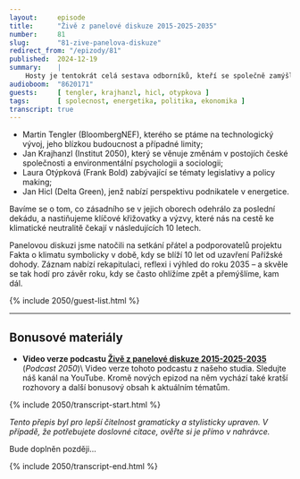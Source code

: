 ```yaml
---
layout:     episode
title:      "Živě z panelové diskuze 2015-2025-2035"
number:     81
slug:       "81-zive-panelova-diskuze"
redirect_from: "/epizody/81"
published:  2024-12-19
summary:    |
    Hosty je tentokrát celá sestava odborníků, kteří se společně zamýšlejí nad vývojem ochrany klimatu z pohledu několika důležitých oblastí.
audioboom:  "8620171"
guests:     [ tengler, krajhanzl, hicl, otypkova ]
tags:       [ spolecnost, energetika, politika, ekonomika ]
transcript: true
---
```

- Martin Tengler (BloombergNEF), kterého se ptáme na technologický vývoj, jeho blízkou budoucnost a případné limity;
- Jan Krajhanzl (Institut 2050), který se věnuje změnám v postojích české společnosti a environmentální psychologii a sociologii;
- Laura Otýpková (Frank Bold) zabývající se tématy legislativy a policy making;
- Jan Hicl (Delta Green), jenž nabízí perspektivu podnikatele v energetice.

Bavíme se o tom, co zásadního se v jejich oborech odehrálo za poslední dekádu, a nastiňujeme klíčové křižovatky a výzvy, které nás na cestě ke klimatické neutralitě čekají v následujících 10 letech.

Panelovou diskuzi jsme natočili na setkání přátel a podporovatelů projektu Fakta o klimatu  symbolicky v době, kdy se blíží 10 let od uzavření Pařížské dohody. Záznam nabízí rekapitulaci, reflexi i výhled do roku 2035 – a skvěle se tak hodí pro závěr roku, kdy se často ohlížíme zpět a přemýšlíme, kam dál.

{% include 2050/guest-list.html %}

---

## Bonusové materiály

<div class="bonus-material" markdown="1">

* **Video verze podcastu [Živě z panelové diskuze 2015-2025-2035](https://youtu.be/5A0Ac8pUvHA)** (_Podcast 2050_)\\
  Video verze tohoto podcastu z našeho studia. Sledujte náš kanál na YouTube. Kromě nových epizod na něm vychází také kratší rozhovory a další bonusový obsah k aktuálním tématům.

</div>

{% include 2050/transcript-start.html %}

_Tento přepis byl pro lepší čitelnost gramaticky a stylisticky upraven. V případě, že potřebujete doslovné citace, ověřte si je přímo v nahrávce._

Bude doplněn později...

{% include 2050/transcript-end.html %}
